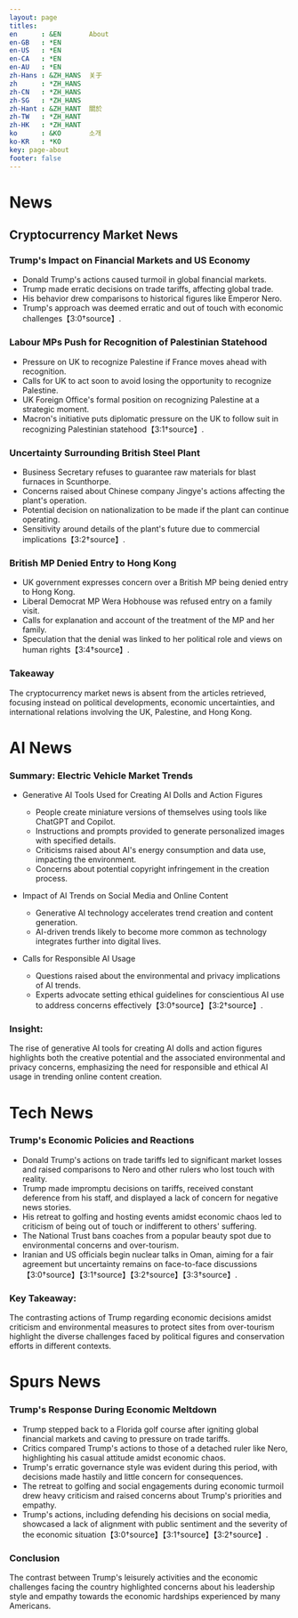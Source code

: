 ```yaml
---
layout: page
titles:
en      : &EN       About
en-GB   : *EN
en-US   : *EN
en-CA   : *EN
en-AU   : *EN
zh-Hans : &ZH_HANS  关于
zh      : *ZH_HANS
zh-CN   : *ZH_HANS
zh-SG   : *ZH_HANS
zh-Hant : &ZH_HANT  關於
zh-TW   : *ZH_HANT
zh-HK   : *ZH_HANT
ko      : &KO       소개
ko-KR   : *KO
key: page-about
footer: false
---
```



# News

## Cryptocurrency Market News

### Trump's Impact on Financial Markets and US Economy
- Donald Trump's actions caused turmoil in global financial markets.
- Trump made erratic decisions on trade tariffs, affecting global trade.
- His behavior drew comparisons to historical figures like Emperor Nero.
- Trump's approach was deemed erratic and out of touch with economic challenges【3:0†source】.

### Labour MPs Push for Recognition of Palestinian Statehood
- Pressure on UK to recognize Palestine if France moves ahead with recognition.
- Calls for UK to act soon to avoid losing the opportunity to recognize Palestine.
- UK Foreign Office's formal position on recognizing Palestine at a strategic moment.
- Macron's initiative puts diplomatic pressure on the UK to follow suit in recognizing Palestinian statehood【3:1†source】.

### Uncertainty Surrounding British Steel Plant
- Business Secretary refuses to guarantee raw materials for blast furnaces in Scunthorpe.
- Concerns raised about Chinese company Jingye's actions affecting the plant's operation.
- Potential decision on nationalization to be made if the plant can continue operating.
- Sensitivity around details of the plant's future due to commercial implications【3:2†source】.

### British MP Denied Entry to Hong Kong
- UK government expresses concern over a British MP being denied entry to Hong Kong.
- Liberal Democrat MP Wera Hobhouse was refused entry on a family visit.
- Calls for explanation and account of the treatment of the MP and her family.
- Speculation that the denial was linked to her political role and views on human rights【3:4†source】.

### Takeaway
The cryptocurrency market news is absent from the articles retrieved, focusing instead on political developments, economic uncertainties, and international relations involving the UK, Palestine, and Hong Kong.

# AI News

### Summary: Electric Vehicle Market Trends

- Generative AI Tools Used for Creating AI Dolls and Action Figures
  - People create miniature versions of themselves using tools like ChatGPT and Copilot.
  - Instructions and prompts provided to generate personalized images with specified details.
  - Criticisms raised about AI's energy consumption and data use, impacting the environment.
  - Concerns about potential copyright infringement in the creation process.
  
- Impact of AI Trends on Social Media and Online Content
  - Generative AI technology accelerates trend creation and content generation.
  - AI-driven trends likely to become more common as technology integrates further into digital lives.
  
- Calls for Responsible AI Usage
  - Questions raised about the environmental and privacy implications of AI trends.
  - Experts advocate setting ethical guidelines for conscientious AI use to address concerns effectively【3:0†source】【3:2†source】.

### Insight:
The rise of generative AI tools for creating AI dolls and action figures highlights both the creative potential and the associated environmental and privacy concerns, emphasizing the need for responsible and ethical AI usage in trending online content creation.

# Tech News

### Trump's Economic Policies and Reactions

- Donald Trump's actions on trade tariffs led to significant market losses and raised comparisons to Nero and other rulers who lost touch with reality.
- Trump made impromptu decisions on tariffs, received constant deference from his staff, and displayed a lack of concern for negative news stories.
- His retreat to golfing and hosting events amidst economic chaos led to criticism of being out of touch or indifferent to others' suffering.
- The National Trust bans coaches from a popular beauty spot due to environmental concerns and over-tourism.
- Iranian and US officials begin nuclear talks in Oman, aiming for a fair agreement but uncertainty remains on face-to-face discussions【3:0†source】【3:1†source】【3:2†source】【3:3†source】.

### Key Takeaway:
The contrasting actions of Trump regarding economic decisions amidst criticism and environmental measures to protect sites from over-tourism highlight the diverse challenges faced by political figures and conservation efforts in different contexts.

# Spurs News

### Trump's Response During Economic Meltdown

- Trump stepped back to a Florida golf course after igniting global financial markets and caving to pressure on trade tariffs.
- Critics compared Trump's actions to those of a detached ruler like Nero, highlighting his casual attitude amidst economic chaos.
- Trump's erratic governance style was evident during this period, with decisions made hastily and little concern for consequences.
- The retreat to golfing and social engagements during economic turmoil drew heavy criticism and raised concerns about Trump's priorities and empathy.
- Trump's actions, including defending his decisions on social media, showcased a lack of alignment with public sentiment and the severity of the economic situation【3:0†source】【3:1†source】【3:2†source】.

### Conclusion

The contrast between Trump's leisurely activities and the economic challenges facing the country highlighted concerns about his leadership style and empathy towards the economic hardships experienced by many Americans.

